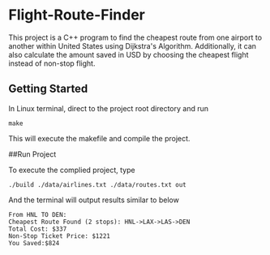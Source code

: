 # Flight-Route-Finder

This project is a C++ program to find the cheapest route from one airport to another within United States using Dijkstra's Algorithm. Additionally, it can also calculate the amount saved in USD by choosing the cheapest flight instead of non-stop flight.

## Getting Started

In Linux terminal, direct to the project root directory and run

```
make
```

This will execute the makefile and compile the project.

##Run Project

To execute the complied project, type

```
./build ./data/airlines.txt ./data/routes.txt out
```

And the terminal will output results similar to below

```
From HNL TO DEN:
Cheapest Route Found (2 stops): HNL->LAX->LAS->DEN
Total Cost: $337
Non-Stop Ticket Price: $1221
You Saved:$824
```
